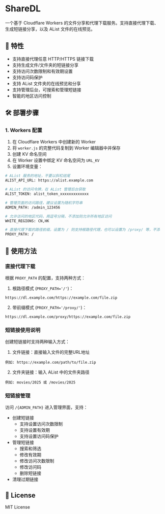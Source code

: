 # ShareDL

一个基于 Cloudflare Workers 的文件分享和代理下载服务。支持直接代理下载、生成短链接分享，以及 AList 文件的在线预览。

## 🚀 特性

- 支持直接代理任意 HTTP/HTTPS 链接下载
- 支持生成文件/文件夹的短链接分享
- 支持访问次数限制和有效期设置
- 支持访问码保护
- 支持 AList 文件夹的在线预览和分享
- 支持管理后台，可搜索和管理短链接
- 智能的地区访问控制

## 🛠️ 部署步骤

### 1. Workers 配置

1. 在 Cloudflare Workers 中创建新的 Worker
2. 将 `worker.js` 的完整代码复制到 Worker 编辑器中并保存
3. 创建 KV 命名空间
4. 在 Worker 设置中绑定 KV 命名空间为 `URL_KV`
5. 设置环境变量：

```bash
# AList 服务的地址，不要以斜杠结尾
ALIST_API_URL: https://alist.example.com

# AList 的访问令牌，在 AList 管理后台获取
ALIST_TOKEN: alist_token_xxxxxxxxxxxxx

# 管理页面的访问路径，建议设置为随机字符串
ADMIN_PATH: /admin_123456

# 允许访问的地区代码，用逗号分隔，不添加则允许所有地区访问
WHITE_REGIONS: CN,HK

# 直接代理下载的路径前缀，设置为 / 则支持根路径代理，也可以设置为 /proxy/ 等，不添加则禁用此功能
PROXY_PATH: /
```

## 📖 使用方法

### 直接代理下载

根据 `PROXY_PATH` 的配置，支持两种方式：

1. 根路径模式 (`PROXY_PATH='/'`)：
```
https://dl.example.com/https://example.com/file.zip
```

2. 带前缀模式 (`PROXY_PATH='/proxy/'`)：
```
https://dl.example.com/proxy/https://example.com/file.zip
```

### 短链接使用说明

创建短链接时支持两种输入方式：

1. 文件链接：直接输入文件的完整URL地址
```
例如: https://example.com/path/to/file.zip
```

2. 文件夹链接：输入 AList 中的文件夹路径
```
例如: movies/2025 或 /movies/2025
```

### 短链接管理

访问 `/{ADMIN_PATH}` 进入管理界面，支持：

- 创建短链接
  - 支持设置访问次数限制
  - 支持设置有效期
  - 支持设置访问码保护
- 管理短链接
  - 搜索和筛选
  - 修改有效期
  - 修改访问次数限制
  - 修改访问码
  - 删除短链接
- 清理过期链接

## 📄 License

MIT License